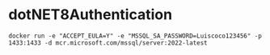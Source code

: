 # dotNET8Authentication

```
docker run -e "ACCEPT_EULA=Y" -e "MSSQL_SA_PASSWORD=Luiscoco123456" -p 1433:1433 -d mcr.microsoft.com/mssql/server:2022-latest
```

